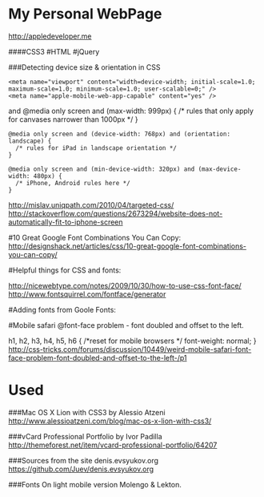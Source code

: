 My Personal WebPage
=
http://appledeveloper.me




####CSS3 #HTML #jQuery


###Detecting device size & orientation in CSS

	<meta name="viewport" content="width=device-width; initial-scale=1.0; maximum-scale=1.0; minimum-scale=1.0; user-scalable=0;" />
	<meta name="apple-mobile-web-app-capable" content="yes" />
and
	@media only screen and (max-width: 999px) {
	  /* rules that only apply for canvases narrower than 1000px */
	}

	@media only screen and (device-width: 768px) and (orientation: landscape) {
	  /* rules for iPad in landscape orientation */
	}

	@media only screen and (min-device-width: 320px) and (max-device-width: 480px) {
	  /* iPhone, Android rules here */
	}
http://mislav.uniqpath.com/2010/04/targeted-css/
http://stackoverflow.com/questions/2673294/website-does-not-automatically-fit-to-iphone-screen





#10 Great Google Font Combinations You Can Copy:
http://designshack.net/articles/css/10-great-google-font-combinations-you-can-copy/


#Helpful things for CSS and fonts:

http://nicewebtype.com/notes/2009/10/30/how-to-use-css-font-face/
http://www.fontsquirrel.com/fontface/generator

#Adding fonts from Goole Fonts:

<link href="http://fonts.googleapis.com/css?family=Molengo" rel="stylesheet" type="text/css">


#Mobile safari @font-face problem - font doubled and offset to the left.

h1, h2, h3, h4, h5, h6 { /*reset for mobile browsers */
    font-weight: normal;
}
http://css-tricks.com/forums/discussion/10449/weird-mobile-safari-font-face-problem-font-doubled-and-offset-to-the-left-/p1

Used
==

###Mac OS X Lion with CSS3 by Alessio Atzeni
http://www.alessioatzeni.com/blog/mac-os-x-lion-with-css3/

###vCard Professional Portfolio by Ivor Padilla
http://themeforest.net/item/vcard-professional-portfolio/64207

###Sources from the site denis.evsyukov.org
https://github.com/Juev/denis.evsyukov.org

###Fonts
On light mobile version Molengo & Lekton.
